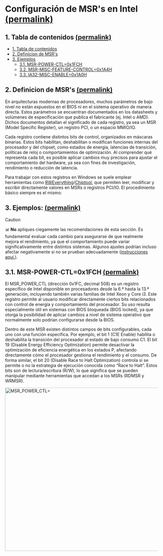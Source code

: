 <h1 id="intel-msrs">Configuración de MSR's en Intel <a href="#intel-msrs">(permalink)</a></h1>

<h2 id="table-of-contents">1. Tabla de contenidos <a href="#table-of-contents">(permalink)</a></h2>

- [1. Tabla de contenidos](#table-of-contents)
- [2. Definicion de MSR's](#definicion-de-msrs)
- [3. Ejemplos](#ejemplos)
  - [3.1. MSR-POWER-CTL=0x1FCH](#power-ctl)
  - [3.2. MSR-MISC-FEATURE-CONTROL=0x1A4H](#misc-feature)
  - [3.3. IA32-MISC-ENABLE=0x1A0H](#misc-enable)
 
<h2 id="definicion-de-msrs">2. Definicion de MSR's <a href="#definicion-de-msrs">(permalink)</a></h2>

En arquitecturas modernas de procesadores, muchos parámetros de bajo nivel no están expuestos en el BIOS ni en el sistema operativo de manera directa. Estos parámetros se encuentran documentados en los datasheets y volúmenes de especificación que publica el fabricante (ej. Intel o AMD). Dichos documentos detallan el significado de cada registro, ya sea un MSR (Model Specific Register), un registro PCI, o un espacio MMIO/IO.

Cada registro contiene distintos bits de control, organizados en máscaras binarias. Estos bits habilitan, deshabilitan o modifican funciones internas del procesador y del chipset, como estados de energía, latencias de transición, políticas de reloj o comportamientos de optimización. Al comprender qué representa cada bit, es posible aplicar cambios muy precisos para ajustar el comportamiento del hardware, ya sea con fines de investigación, rendimiento o reducción de latencia.

Para trabajar con estos registros en Windows se suele emplear herramientas como [RWEverything](https://rweverything.com/)/[Chiptool](https://github.com/LuSlower/chiptool), que permiten leer, modificar y escribir directamente valores en MSRs o registros PCI/IO. El procedimiento básico siempre es el mismo:

<h2 id="ejemplos">3. Ejemplos: <a href="#ejemplos">(permalink)</a></h2>

> [!CAUTION]
> 📊 **No** apliques ciegamente las recomendaciones de esta sección. Es fundamental evaluar cada cambio para asegurarse de que realmente mejora el rendimiento, ya que el comportamiento puede variar significativamente entre distintos sistemas. Algunos ajustes podrían incluso afectar negativamente si no se prueban adecuadamente ([instrucciones aquí.](#benchmarking)).

<h2 id="power-ctl">3.1. MSR-POWER-CTL=0x1FCH <a href="#power-ctl">(permalink)</a></h2>

El MSR_POWER_CTL (dirección 0x1FC, decimal 508) es un registro específico de Intel disponible en procesadores desde la 6.ª hasta la 13.ª generación, incluyendo también varias familias de Intel Xeon y Core i3. Este registro permite al usuario modificar directamente ciertos bits relacionados con control de energía y comportamiento del procesador. Su uso resulta especialmente útil en sistemas con BIOS bloqueada (BIOS locked), ya que otorga la posibilidad de aplicar cambios a nivel de sistema operativo que normalmente solo podrían configurarse desde la BIOS.

Dentro de este MSR existen distintos campos de bits configurables, cada uno con una función específica. Por ejemplo, el bit 1 (C1E Enable) habilita o deshabilita la transición del procesador al estado de bajo consumo C1. El bit 19 (Disable Energy Efficiency Optimization) permite desactivar la optimización de eficiencia energética en los estados P, afectando directamente cómo el procesador gestiona el rendimiento y el consumo. De forma similar, el bit 20 (Disable Race to Halt Optimization) controla si se permite o no la estrategia de ejecución conocida como “Race to Halt”. Estos bits son de lectura/escritura (R/W), lo que significa que se pueden manipular mediante herramientas que accedan a los MSRs (RDMSR y WRMSR).


<img width="642" height="538" alt="MSR_POWER_CTL=" src="https://github.com/user-attachments/assets/31def932-3efa-4963-8629-7ee4f4628e1c" />

